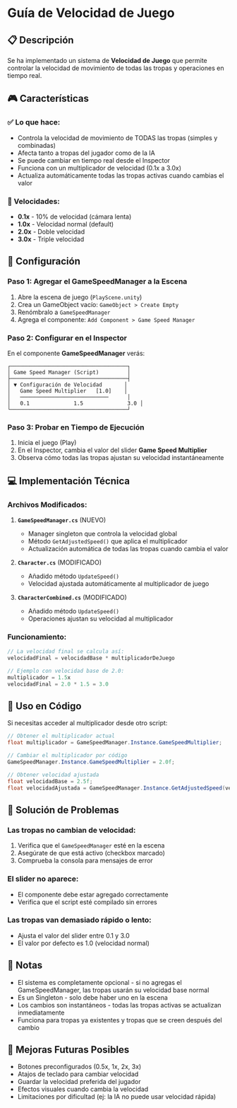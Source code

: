 # Guía de Velocidad de Juego

## 📋 Descripción
Se ha implementado un sistema de **Velocidad de Juego** que permite controlar la velocidad de movimiento de todas las tropas y operaciones en tiempo real.

## 🎮 Características

### ✅ Lo que hace:
- Controla la velocidad de movimiento de TODAS las tropas (simples y combinadas)
- Afecta tanto a tropas del jugador como de la IA
- Se puede cambiar en tiempo real desde el Inspector
- Funciona con un multiplicador de velocidad (0.1x a 3.0x)
- Actualiza automáticamente todas las tropas activas cuando cambias el valor

### 🎯 Velocidades:
- **0.1x** - 10% de velocidad (cámara lenta)
- **1.0x** - Velocidad normal (default)
- **2.0x** - Doble velocidad
- **3.0x** - Triple velocidad

## 🔧 Configuración

### Paso 1: Agregar el GameSpeedManager a la Escena

1. Abre la escena de juego (`PlayScene.unity`)
2. Crea un GameObject vacío: `GameObject > Create Empty`
3. Renómbralo a `GameSpeedManager`
4. Agrega el componente: `Add Component > Game Speed Manager`

### Paso 2: Configurar en el Inspector

En el componente **GameSpeedManager** verás:

```
┌─────────────────────────────────────┐
│ Game Speed Manager (Script)         │
├─────────────────────────────────────┤
│ ▼ Configuración de Velocidad       │
│   Game Speed Multiplier   [1.0]    │
│   ────────────────────────────      │
│   0.1              1.5              3.0 │
└─────────────────────────────────────┘
```

### Paso 3: Probar en Tiempo de Ejecución

1. Inicia el juego (Play)
2. En el Inspector, cambia el valor del slider **Game Speed Multiplier**
3. Observa cómo todas las tropas ajustan su velocidad instantáneamente

## 💻 Implementación Técnica

### Archivos Modificados:

1. **`GameSpeedManager.cs`** (NUEVO)
   - Manager singleton que controla la velocidad global
   - Método `GetAdjustedSpeed()` que aplica el multiplicador
   - Actualización automática de todas las tropas cuando cambia el valor

2. **`Character.cs`** (MODIFICADO)
   - Añadido método `UpdateSpeed()` 
   - Velocidad ajustada automáticamente al multiplicador de juego

3. **`CharacterCombined.cs`** (MODIFICADO)
   - Añadido método `UpdateSpeed()`
   - Operaciones ajustan su velocidad al multiplicador

### Funcionamiento:

```csharp
// La velocidad final se calcula así:
velocidadFinal = velocidadBase * multiplicadorDeJuego

// Ejemplo con velocidad base de 2.0:
multiplicador = 1.5x
velocidadFinal = 2.0 * 1.5 = 3.0
```

## 🎨 Uso en Código

Si necesitas acceder al multiplicador desde otro script:

```csharp
// Obtener el multiplicador actual
float multiplicador = GameSpeedManager.Instance.GameSpeedMultiplier;

// Cambiar el multiplicador por código
GameSpeedManager.Instance.GameSpeedMultiplier = 2.0f;

// Obtener velocidad ajustada
float velocidadBase = 2.5f;
float velocidadAjustada = GameSpeedManager.Instance.GetAdjustedSpeed(velocidadBase);
```

## 🐛 Solución de Problemas

### Las tropas no cambian de velocidad:
1. Verifica que el `GameSpeedManager` esté en la escena
2. Asegúrate de que está activo (checkbox marcado)
3. Comprueba la consola para mensajes de error

### El slider no aparece:
- El componente debe estar agregado correctamente
- Verifica que el script esté compilado sin errores

### Las tropas van demasiado rápido o lento:
- Ajusta el valor del slider entre 0.1 y 3.0
- El valor por defecto es 1.0 (velocidad normal)

## 📝 Notas

- El sistema es completamente opcional - si no agregas el GameSpeedManager, las tropas usarán su velocidad base normal
- Es un Singleton - solo debe haber uno en la escena
- Los cambios son instantáneos - todas las tropas activas se actualizan inmediatamente
- Funciona para tropas ya existentes y tropas que se creen después del cambio

## 🔮 Mejoras Futuras Posibles

- Botones preconfigurados (0.5x, 1x, 2x, 3x)
- Atajos de teclado para cambiar velocidad
- Guardar la velocidad preferida del jugador
- Efectos visuales cuando cambia la velocidad
- Limitaciones por dificultad (ej: la IA no puede usar velocidad rápida)

